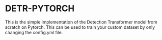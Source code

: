 # DETR-PYTORCH
This is the simple implementation of the Detection Transformer model from scratch on Pytorch. This can be used to train your custom dataset by only changing the config.yml file.
